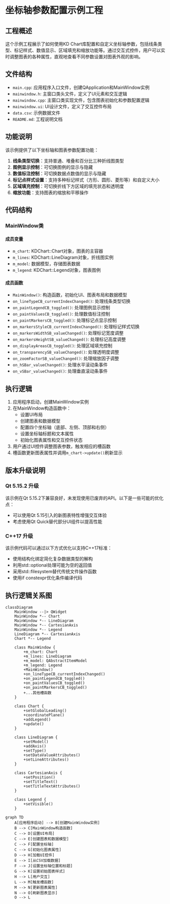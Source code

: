 # 坐标轴参数配置示例工程

## 工程概述

这个示例工程展示了如何使用KD Chart库配置和自定义坐标轴参数，包括线条类型、标记样式、数值显示、区域填充和缩放功能等。通过交互式控件，用户可以实时调整图表的各种属性，直观地查看不同参数设置对图表外观的影响。

## 文件结构

- `main.cpp`: 应用程序入口文件，创建QApplication和MainWindow实例
- `mainwindow.h`: 主窗口类头文件，定义了UI元素和交互逻辑
- `mainwindow.cpp`: 主窗口类实现文件，包含图表初始化和参数配置逻辑
- `mainwindow.ui`: UI设计文件，定义了交互控件布局
- `data.csv`: 示例数据文件
- `README.md`: 工程说明文档

## 功能说明

该示例提供了以下坐标轴和图表参数配置功能：

1. **线条类型切换**：支持普通、堆叠和百分比三种折线图类型
2. **图例显示控制**：可切换图例的显示与隐藏
3. **数值标注控制**：可切换数据点数值的显示与隐藏
4. **标记点样式设置**：支持多种标记样式（方形、圆形、菱形等）和自定义大小
5. **区域填充控制**：可切换折线下方区域的填充状态和透明度
6. **缩放功能**：支持图表的缩放和平移操作

## 代码结构

### MainWindow类

#### 成员变量

- `m_chart`: KDChart::Chart对象，图表的主容器
- `m_lines`: KDChart::LineDiagram对象，折线图实例
- `m_model`: 数据模型，存储图表数据
- `m_legend`: KDChart::Legend对象，图表图例

#### 成员函数

- `MainWindow()`: 构造函数，初始化UI、图表布局和数据模型
- `on_lineTypeCB_currentIndexChanged()`: 处理线条类型切换
- `on_paintLegendCB_toggled()`: 处理图例显示控制
- `on_paintValuesCB_toggled()`: 处理数值标注控制
- `on_paintMarkersCB_toggled()`: 处理标记点显示控制
- `on_markersStyleCB_currentIndexChanged()`: 处理标记样式切换
- `on_markersWidthSB_valueChanged()`: 处理标记宽度调整
- `on_markersHeightSB_valueChanged()`: 处理标记高度调整
- `on_displayAreasCB_toggled()`: 处理区域填充控制
- `on_transparencySB_valueChanged()`: 处理透明度调整
- `on_zoomFactorSB_valueChanged()`: 处理缩放因子调整
- `on_hSBar_valueChanged()`: 处理水平滚动条事件
- `on_vSBar_valueChanged()`: 处理垂直滚动条事件

## 执行逻辑

1. 应用程序启动，创建MainWindow实例
2. 在MainWindow构造函数中：
   - 设置UI布局
   - 创建图表和数据模型
   - 配置四个坐标轴（底部、左侧、顶部和右侧）
   - 设置坐标轴标题和文本属性
   - 初始化图表属性和交互控件状态
3. 用户通过UI控件调整图表参数，触发相应的槽函数
4. 槽函数更新图表属性并调用`m_chart->update()`刷新显示

## 版本升级说明

### Qt 5.15.2 升级

该示例在Qt 5.15.2下兼容良好，未发现使用已废弃的API。以下是一些可能的优化点：

- 可以使用Qt 5.15引入的新图表特性增强交互体验
- 考虑使用Qt Quick替代部分UI组件以提高性能

### C++17 升级

该示例代码可以通过以下方式优化以支持C++17标准：

- 使用结构化绑定简化复杂数据类型的解构
- 利用std::optional处理可能为空的返回值
- 采用std::filesystem替代传统文件操作函数
- 使用if constexpr优化条件编译代码

## 执行逻辑关系图

```mermaid
classDiagram
    MainWindow --|> QWidget
    MainWindow *-- Chart
    MainWindow *-- LineDiagram
    MainWindow *-- CartesianAxis
    MainWindow *-- Legend
    LineDiagram *-- CartesianAxis
    Chart *-- Legend

    class MainWindow {
        +m_chart: Chart
        +m_lines: LineDiagram
        +m_model: QAbstractItemModel
        +m_legend: Legend
        +MainWindow()
        +on_lineTypeCB_currentIndexChanged()
        +on_paintLegendCB_toggled()
        +on_paintValuesCB_toggled()
        +on_paintMarkersCB_toggled()
        +...其他槽函数
    }

    class Chart {
        +setGlobalLeading()
        +coordinatePlane()
        +addLegend()
        +update()
    }

    class LineDiagram {
        +setModel()
        +addAxis()
        +setType()
        +setDataValueAttributes()
        +setLineAttributes()
    }

    class CartesianAxis {
        +setPosition()
        +setTitleText()
        +setTitleTextAttributes()
    }

    class Legend {
        +setVisible()
    }
```

```mermaid
graph TD
    A[应用程序启动] --> B[创建MainWindow实例]
    B --> C[MainWindow构造函数]
    C --> D[设置UI布局]
    C --> E[创建图表和数据模型]
    C --> F[配置坐标轴]
    C --> G[初始化图表属性]
    D --> H[加载UI控件]
    E --> I[从CSV加载数据]
    F --> J[设置坐标轴位置和标题]
    G --> K[设置初始图表样式]
    H --> L[用户交互]
    L --> M[触发槽函数]
    M --> N[更新图表属性]
    N --> O[刷新图表显示]
    O --> L
```